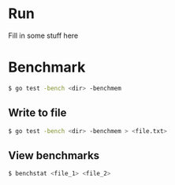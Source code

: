 # Run
Fill in some stuff here

# Benchmark
```bash
$ go test -bench <dir> -benchmem
```

## Write to file
```bash
$ go test -bench <dir> -benchmem > <file.txt>
```

## View benchmarks

```bash
$ benchstat <file_1> <file_2>
```

